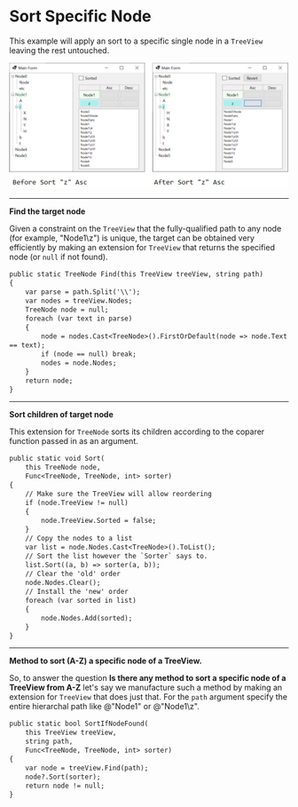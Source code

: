 # Sort Specific Node


This example will apply an sort to a specific single node in a `TreeView` leaving the rest untouched. 

![before and after sort node z ascending](https://github.com/IVSoftware/sort_specific_node/blob/master/sort_specific_node/ReadMe/screenshot.png)

***
**Find the target node**

Given a constraint on the `TreeView` that the fully-qualified path to any node (for example, "Node1\z") is unique, the target can be obtained very efficiently by making an extension for `TreeView` that returns the specified node (or `null` if not found).

    public static TreeNode Find(this TreeView treeView, string path)
    {
        var parse = path.Split('\\');
        var nodes = treeView.Nodes;
        TreeNode node = null;
        foreach (var text in parse)
        {
            node = nodes.Cast<TreeNode>().FirstOrDefault(node => node.Text == text);
            if (node == null) break;
            nodes = node.Nodes;
        }
        return node;
    }

***
**Sort children of target node**

This extension for `TreeNode` sorts its children according to the coparer function passed in as an argument.

    public static void Sort(
        this TreeNode node,
        Func<TreeNode, TreeNode, int> sorter)
    {
        // Make sure the TreeView will allow reordering
        if (node.TreeView != null)
        {
            node.TreeView.Sorted = false;
        }
        // Copy the nodes to a list
        var list = node.Nodes.Cast<TreeNode>().ToList();
        // Sort the list however the `Sorter` says to.
        list.Sort((a, b) => sorter(a, b));
        // Clear the 'old' order
        node.Nodes.Clear();
        // Install the 'new' order
        foreach (var sorted in list)
        {
            node.Nodes.Add(sorted);
        }
    }

***
**Method to sort (A-Z) a specific node of a TreeView.**

So, to answer the question **Is there any method to sort a specific node of a TreeView from A-Z** let's say we manufacture such a method by making an extension for `TreeView` that does just that. For the `path` argument specify the entire hierarchal path like @"Node1" or @"Node1\z".

    public static bool SortIfNodeFound(
        this TreeView treeView, 
        string path, 
        Func<TreeNode, TreeNode, int> sorter)
    {
        var node = treeView.Find(path);
        node?.Sort(sorter);
        return node != null;
    }
